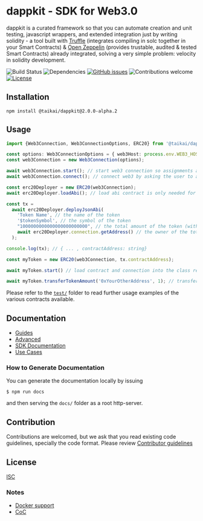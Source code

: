 # dappkit - SDK for Web3.0

dappkit is a curated framework so that you can automate creation and unit testing, javascript wrappers, and extended integration just by writing solidity - a tool built with [Truffle](https://trufflesuite.com/docs/truffle/) (integrates compiling in solc together in your Smart Contracts) & [Open Zeppelin](https://openzeppelin.com/) (provides trustable, audited & tested Smart Contracts) already integrated, solving a very simple problem: velocity in solidity development.

![Build Status](https://github.com/taikai/dappkit/actions/workflows/build.yml/badge.svg)
![Dependencies](https://img.shields.io/badge/dependencies-up%20to%20date-brightgreen.svg)
[![GitHub issues](https://img.shields.io/github/issues/taikai/dappkit.svg)](https://GitHub.com/taikai/dappkit/issues/)
![Contributions welcome](https://img.shields.io/badge/contributions-welcome-orange.svg)
[![License](https://img.shields.io/badge/license-ISC-blue.svg)](https://opensource.org/licenses/ISC)


## Installation

```npm install @taikai/dappkit@2.0.0-alpha.2```

## Usage

```ts
import {Web3Connection, Web3ConnectionOptions, ERC20} from '@taikai/dappkit';

const options: Web3ConnectionOptions = { web3Host: process.env.WEB3_HOST_PROVIDER };
const web3Connection = new Web3Connection(options);

await web3Connection.start(); // start web3 connection so assignments are made
await web3Connection.connect(); // connect web3 by asking the user to allow the connection (this is needed for the user to _interact_ with the chain)

const erc20Deployer = new ERC20(web3Connection);
await erc20Deployer.loadAbi(); // load abi contract is only needed for deploy actions

const tx =
  await erc20Deployer.deployJsonAbi(
    'Token Name', // the name of the token
    '$tokenSymbol', // the symbol of the token
    "1000000000000000000000000", // the total amount of the token (with 18 decimals; 1M = 1000000000000000000000000)
    await erc20Deployer.connection.getAddress() // the owner of the total amount of the tokens (your address)
  );

console.log(tx); // { ... , contractAddress: string} 

const myToken = new ERC20(web3Connection, tx.contractAddress);

await myToken.start() // load contract and connection into the class representing your token

await myToken.transferTokenAmount('0xYourOtherAddress', 1); // transfer 1 token from your address to other address

```
Please refer to the [`test/`](./test/models) folder to read further usage examples of the various contracts available.

## Documentation 

* [Guides](https://docs.dappkit.dev/sdk-documentation/start-building/how-to-guides)
* [Advanced](./how-to/)
* [SDK Documentation](https://sdk.dappkit.dev/)
* [Use Cases](https://docs.dappkit.dev/sdk-documentation/use-cases)

### How to Generate Documentation 

You can generate the documentation locally by issuing 
```
$ npm run docs
```
and then serving the `docs/` folder as a root http-server.

## Contribution

Contributions are welcomed, but we ask that you read existing code guidelines, specially the code format. 
Please review [Contributor guidelines](https://github.com/taikai/dappkit/blob/master/CONTRIBUTING.md)

## License

[ISC](./LICENSE.txt)

### Notes
- [Docker support](./docker-readme.md)
- [CoC](./CODE_OF_CONDUCT.md)
